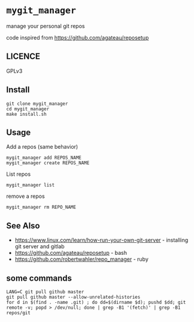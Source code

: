 # `mygit_manager`

manage your personal git repos

code inspired from
https://github.com/agateau/reposetup

## LICENCE

GPLv3

## Install

~~~
git clone mygit_manager
cd mygit_manager
make install.sh
~~~

## Usage

Add a repos (same behavior)
~~~
mygit_manager add REPOS_NAME
mygit_manager create REPOS_NAME
~~~

List repos

~~~
mygit_manager list
~~~

remove a repos

~~~
mygit_manager rm REPO_NAME
~~~

## See Also

* https://www.linux.com/learn/how-run-your-own-git-server - installing git server and gitlab
* https://github.com/agateau/reposetup - bash
* https://github.com/robertwahler/repo_manager - ruby

## some commands

~~~
LANG=C git pull github master
git pull github master --allow-unrelated-histories
for d in $(find . -name .git) ; do dd=$(dirname $d); pushd $dd; git remote -v; popd > /dev/null; done | grep -B1 '(fetch)' | grep -B1 repos/git
~~~
